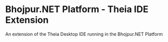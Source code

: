 # Bhojpur.NET Platform - Theia IDE Extension
An extension of the Theia Desktop IDE running in the Bhojpur.NET Platform
